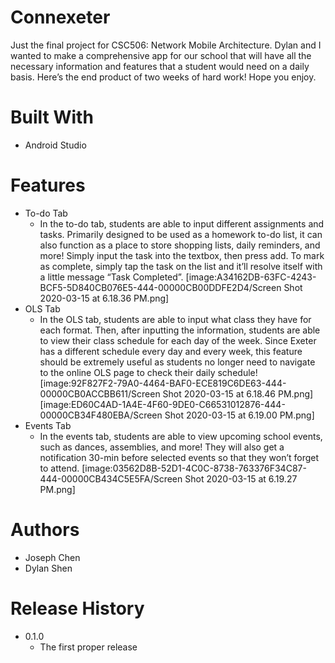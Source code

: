 # Connexeter
Just the final project for CSC506: Network Mobile Architecture. Dylan and I wanted to make a comprehensive app for our school that will have all the necessary information and features that a student would need on a daily basis. Here’s the end product of two weeks of hard work! Hope you enjoy.

# Built With
* Android Studio

# Features
* To-do Tab
	* In the to-do tab, students are able to input different assignments and tasks. Primarily designed to be used as a homework to-do list, it can also function as a place to store shopping lists, daily reminders, and more! Simply input the task into the textbox, then press add. To mark as complete, simply tap the task on the list and it’ll resolve itself with a little message “Task Completed”.
[image:A34162DB-63FC-4243-BCF5-5D840CB076E5-444-00000CB00DDFE2D4/Screen Shot 2020-03-15 at 6.18.36 PM.png]
* OLS Tab
	* In the OLS tab, students are able to input what class they have for each format. Then, after inputting the information, students are able to view their class schedule for each day of the week. Since Exeter has a different schedule every day and every week, this feature should be extremely useful as students no longer need to navigate to the online OLS page to check their daily schedule!
[image:92F827F2-79A0-4464-BAF0-ECE819C6DE63-444-00000CB0ACCBB611/Screen Shot 2020-03-15 at 6.18.46 PM.png]
[image:ED60C4AD-1A4E-4F60-9DE0-C66531012876-444-00000CB34F480EBA/Screen Shot 2020-03-15 at 6.19.00 PM.png]
* Events Tab
	* In the events tab, students are able to view upcoming school events, such as dances, assemblies, and more! They will also get a notification 30-min before selected events so that they won’t forget to attend. 
[image:03562D8B-52D1-4C0C-8738-763376F34C87-444-00000CB434C5E5FA/Screen Shot 2020-03-15 at 6.19.27 PM.png]

# Authors
* Joseph Chen
* Dylan Shen

# Release History
* 0.1.0
	* The first proper release
